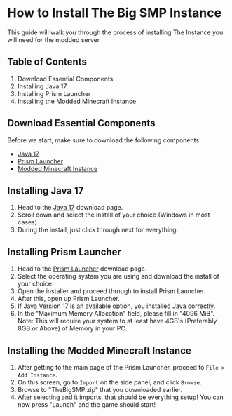 # How to Install The Big SMP Instance

This guide will walk you through the process of installing The Instance you will need for the modded server

## Table of Contents
1. Download Essential Components
2. Installing Java 17
3. Installing Prism Launcher
4. Installing the Modded Minecraft Instance

## Download Essential Components

Before we start, make sure to download the following components:

- [Java 17](https://www.oracle.com/java/technologies/javase/jdk17-archive-downloads.html)
- [Prism Launcher](https://prismlauncher.org/download/)
- [Modded Minecraft Instance](https://github.com/ZeldaTakahiro/TheBIgSMP/releases/download/Minecraft/TheBigSMP.zip)

## Installing Java 17

1. Head to the [Java 17](https://www.oracle.com/java/technologies/javase/jdk17-archive-downloads.html) download page.
2. Scroll down and select the install of your choice (Windows in most cases).
3. During the install, just click through next for everything.

## Installing Prism Launcher

1. Head to the [Prism Launcher](https://prismlauncher.org/download/) download page.
2. Select the operating system you are using and download the install of your choice.
3. Open the installer and proceed through to install Prism Launcher.
4. After this, open up Prism Launcher.
5. If Java Version 17 is an available option, you installed Java correctly.
6. In the "Maximum Memory Allocation" field, please fill in "4096 MiB". Note: This will require your system to at least have 4GB's (Preferably 8GB or Above) of Memory in your PC.

## Installing the Modded Minecraft Instance

1. After getting to the main page of the Prism Launcher, proceed to `File > Add Instance`.
2. On this screen, go to `Import` on the side panel, and click `Browse`.
3. Browse to "TheBigSMP.zip" that you downloaded earlier.
4. After selecting and it imports, that should be everything setup! You can now press "Launch" and the game should start!
